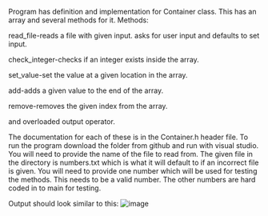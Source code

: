 Program has definition and implementation for Container class. This has an array and several methods for it.
Methods:

  read_file-reads a file with given input. asks for user input and defaults to set input.
  
  check_integer-checks if an integer exists inside the array.
  
  set_value-set the value at a given location in the array.
  
  add-adds a given value to the end of the array.
  
  remove-removes the given index from the array.
  
  and overloaded output operator.
  
The documentation for each of these is in the Container.h header file.
To run the program download the folder from github and run with visual studio.
You will need to provide the name of the file to read from. The given file in the directory is numbers.txt which is what it will default to if an incorrect file is given.
You will need to provide one number which will be used for testing the methods.
This needs to be a valid number.
The other numbers are hard coded in to main for testing.

Output should look similar to this:
![image](https://user-images.githubusercontent.com/90816235/191148068-7c2aa659-db90-4609-b81c-5b274cf67c35.png)

